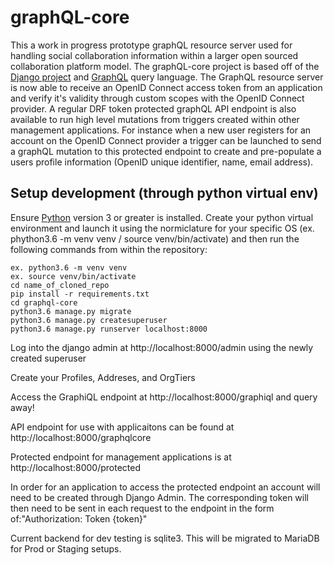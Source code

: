 # graphQL-core
This a work in progress prototype graphQL resource server used for handling social collaboration information within a larger open sourced collaboration platform model.  The graphQL-core project is based off of the [Django project](https://www.djangoproject.com/) and [GraphQL](http://graphql.org/) query language.  The GraphQL resource server is now able to receive an OpenID Connect access token from an application and verify it's validity through custom scopes with the OpenID Connect provider.  A regular DRF token protected graphQL API endpoint is also available to run high level mutations from triggers created within other management applications.  For instance when a new user registers for an account on the OpenID Connect provider a trigger can be launched to send a graphQL mutation to this protected endpoint to create and pre-populate a users profile information (OpenID unique identifier, name, email address).

## Setup development (through python virtual env)
Ensure [Python](https://www.python.org/downloads/) version 3 or greater is installed.  Create your python virtual environment and launch it using the normiclature for your specific OS (ex. phython3.6 -m venv venv / source venv/bin/activate) and then run the following commands from within the repository:

    ex. python3.6 -m venv venv
    ex. source venv/bin/activate
    cd name_of_cloned_repo
    pip install -r requirements.txt
    cd graphql-core
    python3.6 manage.py migrate
    python3.6 manage.py createsuperuser
    python3.6 manage.py runserver localhost:8000    
  
Log into the django admin at http://localhost:8000/admin using the newly created superuser

Create your Profiles, Addreses, and OrgTiers

Access the GraphiQL endpoint at http://localhost:8000/graphiql and query away!

API endpoint for use with applicaitons can be found at http://localhost:8000/graphqlcore

Protected endpoint for management applications is at http://localhost:8000/protected

In order for an application to access the protected endpoint an account will need to be created through Django Admin.  The corresponding token will then need to be sent in each request to the endpoint in the form of:"Authorization: Token {token}"

Current backend for dev testing is sqlite3.  This will be migrated to MariaDB for Prod or Staging setups.

